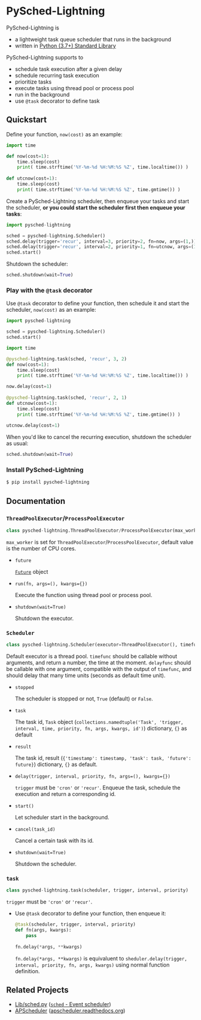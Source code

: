 # PySched-Lightning

PySched-Lightning is

* a lightweight task queue scheduler that runs in the background
* written in [Python (3.7+) Standard Library](https://docs.python.org/3.7/library/)



PySched-Lightning supports to

* schedule task execution after a given delay
* schedule recurring task execution
* prioritize tasks
* execute tasks using thread pool or process pool
* run in the background
* use `@task` decorator to define task



## Quickstart

Define your function, `now(cost)` as an example:

```python
import time

def now(cost=1):
    time.sleep(cost)
    print( time.strftime('%Y-%m-%d %H:%M:%S %Z', time.localtime()) )
    
def utcnow(cost=1):
    time.sleep(cost)
    print( time.strftime('%Y-%m-%d %H:%M:%S %Z', time.gmtime()) )
```

Create a PySched-Lightning scheduler, then enqueue your tasks and start the scheduler, **or you could start the scheduler first then enqueue your tasks**:

```python
import pysched-lightning

sched = pysched-lightning.Scheduler()
sched.delay(trigger='recur', interval=3, priority=2, fn=now, args=(1,))
sched.delay(trigger='recur', interval=2, priority=1, fn=utcnow, args=(1,))
sched.start()
```

Shutdown the scheduler:

```python
sched.shutdown(wait=True)
```



### Play with the `@task` decorator

Use `@task` decorator to define your function, then schedule it and start the scheduler, `now(cost)` as an example:

```python
import pysched-lightning

sched = pysched-lightning.Scheduler()
sched.start()

import time

@pysched-lightning.task(sched, 'recur', 3, 2)
def now(cost=1):
    time.sleep(cost)
    print( time.strftime('%Y-%m-%d %H:%M:%S %Z', time.localtime()) )

now.delay(cost=1)    
    
@pysched-lightning.task(sched, 'recur', 2, 1)
def utcnow(cost=1):
    time.sleep(cost)
    print( time.strftime('%Y-%m-%d %H:%M:%S %Z', time.gmtime()) )
    
utcnow.delay(cost=1)
```

When you'd like to cancel the recurring execution, shutdown the scheduler as usual:

```python
sched.shutdown(wait=True)
```



### Install PySched-Lightning

```bash
$ pip install pysched-lightning
```



## Documentation

### `ThreadPoolExecutor`/`ProcessPoolExecutor`

```python
class pysched-lightning.ThreadPoolExecutor/ProcessPoolExecutor(max_workers=<num_cpu_cores>)
```

`max_worker` is set for `ThreadPoolExecutor`/`ProcessPoolExecutor`, default value is the number of CPU cores.

* `future`

  [`Future`](https://docs.python.org/3/library/concurrent.futures.html#concurrent.futures.Future) object

* `run(fn, args=(), kwargs={})`

  Execute the function using thread pool or process pool.

* `shutdown(wait=True)`

  Shutdown the executor.



### `Scheduler`

```python
class pysched-lightning.Scheduler(executor=ThreadPoolExecutor(), timefunc=time.monotonic, delayfunc=time.sleep)
```

Default executor is a thread pool. `timefunc` should be callable without arguments, and return a number, the time at the moment. `delayfunc` should be callable with one argument, compatible with the output of `timefunc`, and should delay that many time units (seconds as default time unit).

* `stopped`

  The scheduler is stopped or not, `True` (default) or `False`.

* `task`

  The task id, `Task` object (`collections.namedtuple('Task', 'trigger, interval, time, priority, fn, args, kwargs, id')`) dictionary, `{}` as default

* `result`

  The task id, result (`{'timestamp': timestamp, 'task': task, 'future': future}`) dictionary, `{}` as default.

* `delay(trigger, interval, priority, fn, args=(), kwargs={})`

  `trigger` must be `'cron'` or `'recur'`. Enqueue the task, schedule the execution and return a corresponding id.

* `start()`

  Let scheduler start in the background.

* `cancel(task_id)`

  Cancel a certain task with its id.

* `shutdown(wait=True)`

  Shutdown the scheduler.



### `task`

```python
class pysched-lightning.task(scheduler, trigger, interval, priority)
```

`trigger` must be `'cron'` or `'recur'`.

* Use `@task` decorator to define your function, then enqueue it:

  ```python
  @task(scheduler, trigger, interval, priority)
  def fn(args, kwargs):
      pass
    
  fn.delay(*args, **kwargs)
  ```

  `fn.delay(*args, **kwargs)`  is equivaluent to `sheduler.delay(trigger, interval, priority, fn, args, kwargs)` using normal function definition.



## Related Projects

* [Lib/sched.py](https://github.com/python/cpython/blob/3.7/Lib/sched.py) ([`sched` - Event scheduler](https://docs.python.org/3.7/library/sched.html))
* [APScheduler](https://github.com/agronholm/apscheduler) ([apscheduler.readthedocs.org](http://apscheduler.readthedocs.org))

